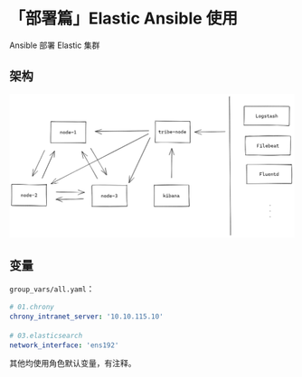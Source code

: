 # 「部署篇」Elastic Ansible 使用

Ansible 部署 Elastic 集群

## 架构

![elastic cluster](./images/elastic-cluster.png)

## 变量

`group_vars/all.yaml`：

```yaml
# 01.chrony
chrony_intranet_server: '10.10.115.10'

# 03.elasticsearch
network_interface: 'ens192'
```

其他均使用角色默认变量，有注释。

